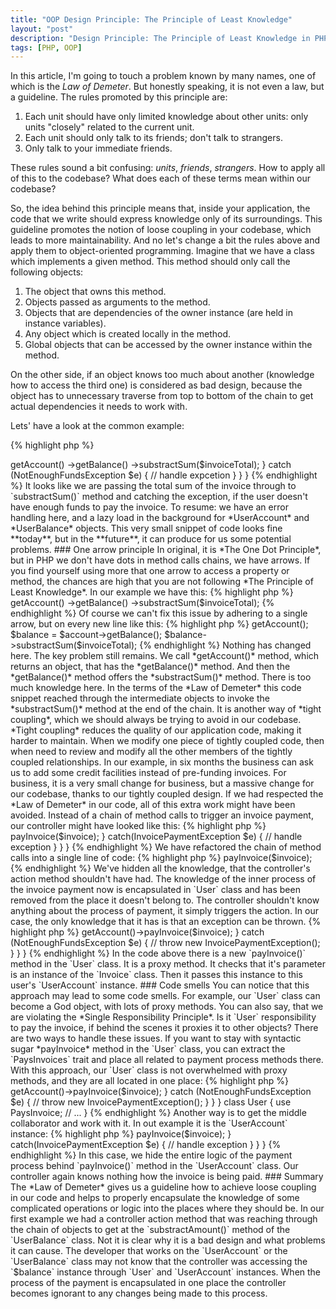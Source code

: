 ```yaml
---
title: "OOP Design Principle: The Principle of Least Knowledge"
layout: "post"
description: "Design Principle: The Principle of Least Knowledge in PHP. Law of Demeter in PHP"
tags: [PHP, OOP]
---
```


In this article, I'm going to touch a problem known by many names, one of which is the *Law of Demeter*. But honestly speaking, it is not even a law, but a guideline. The rules promoted by this principle are:

1. Each unit should have only limited knowledge about other units: only units "closely" related to the current unit.
2. Each unit should only talk to its friends; don't talk to strangers.
3. Only talk to your immediate friends.

These rules sound a bit confusing: *units*, *friends*, *strangers*. How to apply all of this to the codebase? What does each of these terms mean within our codebase?

So, the idea behind this principle means that, inside your application, the code that we write should express knowledge only of its surroundings. This guideline promotes the notion of loose coupling in your codebase, which leads to more maintainability. And no let's change a bit the rules above and apply them to object-oriented programming. Imagine that we have a class which implements a given method. This method should only call the following objects:

1. The object that owns this method.
2. Objects passed as arguments to the method.
3. Objects that are dependencies of the owner instance (are held in instance variables).
4. Any object which is created locally in the method.
5. Global objects that can be accessed by the owner instance within the method.

On the other side, if an object knows too much about another (knowledge how to access the third one) is considered as bad design, because the object has to unnecessary traverse from top to bottom of the chain to get actual dependencies it needs to work with.


Lets' have a look at the common example:

{% highlight php %}
<?php

class InvoiceController
{
    public function create()
    {
        // ... 
        try {
            $user->getAccount()
                ->getBalance()
                ->substractSum($invoiceTotal);
        } catch (NotEnoughFundsException $e) {
            // handle expcetion
        }
    }
}
{% endhighlight %}

It looks like we are passing the total sum of the invoice through to `substractSum()` method and catching the exception, if the user doesn't have enough funds to pay the invoice.

To resume: we have an error handling here, and a lazy load in the background for *UserAccount* and *UserBalance* objects. This very small snippet of code looks fine **today**, but in the **future**, it can produce for us some potential problems.

### One arrow principle
In original, it is *The One Dot Principle*, but in PHP we don't have dots in method calls chains, we have arrows. If you find yourself using more that one arrow to access a property or method, the chances are high that you are not following *The Principle of Least Knowledge*. In our example we have this:

{% highlight php %}
<?php

$user->getAccount()
    ->getBalance()
    ->substractSum($invoiceTotal);
{% endhighlight %}

Of course we can't fix this issue by adhering to a single arrow, but on every new line like this:

{% highlight php %}
<?php

$account = $user->getAccount();
$balance = $account->getBalance();
$balance->substractSum($invoiceTotal);
{% endhighlight %}

Nothing has changed here. The key problem still remains. We call *getAccount()* method, which returns an object, that has the *getBalance()* method. And then the *getBalance()* method offers the *substractSum()* method. There is too much knowledge here. In the terms of the *Law of Demeter* this code snippet reached through the intermediate objects to invoke the *substractSum()* method at the end of the chain. It is another way of *tight coupling*, which we should always be trying to avoid in our codebase. *Tight coupling* reduces the quality of our application code, making it harder to maintain. When we modify one piece of tightly coupled code, then when need to review and modify all the other members of the tightly coupled relationships.

In our example, in six months the business can ask us to add some credit facilities instead of pre-funding invoices. For business, it is a very small change for business, but a massive change for our codebase, thanks to our tightly coupled design.

If we had respected the *Law of Demeter* in our code, all of this extra work might have been avoided. Instead of a chain of method calls to trigger an invoice payment, our controller might have looked like this:

{% highlight php %}
<?php

class InvoiceController 
{
    public function create()
    {
        // ...
        try {
            $user->payInvoice($invoice);
        } catch(InvoicePaymentException $e) {
            // handle exception
        }
    }
}
{% endhighlight %}

We have refactored the chain of method calls into a single line of code:

{% highlight php %}
<?php

$user->payInvoice($invoice);
{% endhighlight %}

We've hidden all the knowledge, that the controller's action method shouldn't have had. The knowledge of the inner process of the invoice payment now is encapsulated in `User` class and has been removed from the place it doesn't belong to. The controller shouldn't know anything about the process of payment, it simply triggers the action. In our case, the only knowledge that it has is that an exception can be thrown.

{% highlight php %}
<?php

class User
{
    public function payInvoice(Invoice $invoice)
    {
        try {
            $this->getAccount()->payInvoice($invoice);
        } catch (NotEnoughFundsException $e) {
            // throw new InvoicePaymentException();
        }
    }
}
{% endhighlight %}

In the code above there is a new `payInvoice()` method in the `User` class. It is a proxy method. It checks that it's parameter is an instance of the `Invoice` class. Then it passes this instance to this user's `UserAccount` instance. 

### Code smells
You can notice that this approach may lead to some code smells. For example, our `User` class can become a God object, with lots of proxy methods. You can also say, that we are violating the *Single Responsibility Principle*. Is it `User` responsibility to pay the invoice, if behind the scenes it proxies it to other objects?
There are two ways to handle these issues. If you want to stay with syntaсtic sugar *payInvoice* method in the `User` class, you can extract the `PaysInvoices` trait and place all related to payment process methods there. With this approach, our `User` class is not overwhelmed with proxy methods, and they are all located in one place:

{% highlight php %}
<?php

trait PaysInvoice 
{
    public function payInvoice(Invoice $invoice)
    {
        try {
            $this->getAccount()->payInvoice($invoice);
        } catch (NotEnoughFundsException $e) {
            // throw new InvoicePaymentException();
        }
    }
}


class User
{
    use PaysInvoice;

    // ...
}

{% endhighlight %}

Another way is to get the middle collaborator and work with it. In out example it is the `UserAccount` instance:

{% highlight php %}
<?php

class InvoiceController
{
    public function create()
    {
        // ...
        try{
            $userAccount->payInvoice($invoice);
        } catch(InvoicePaymentException $e) {
            // handle exception
        }
    }
}
{% endhighlight %}

In this case, we hide the entire logic of the payment process behind `payInvoice()` method in the `UserAccount` class. Our controller again knows nothing how the invoice is being paid.

### Summary
The *Law of Demeter* gives us a guideline how to achieve loose coupling in our code and helps to properly encapsulate the knowledge of some complicated operations or logic into the places where they should be.
In our first example we had a controller action method that was reaching through the chain of objects to get at the `substractAmount()` method of the `UserBalance` class. Not it is clear why it is a bad design and what problems it can cause. The developer that works on the `UserAccount` or the `UserBalance` class may not know that the controller was accessing the `$balance` instance through `User` and `UserAccount` instances.
When the process of the payment is encapsulated in one place the controller becomes ignorant to any changes being made to this process.